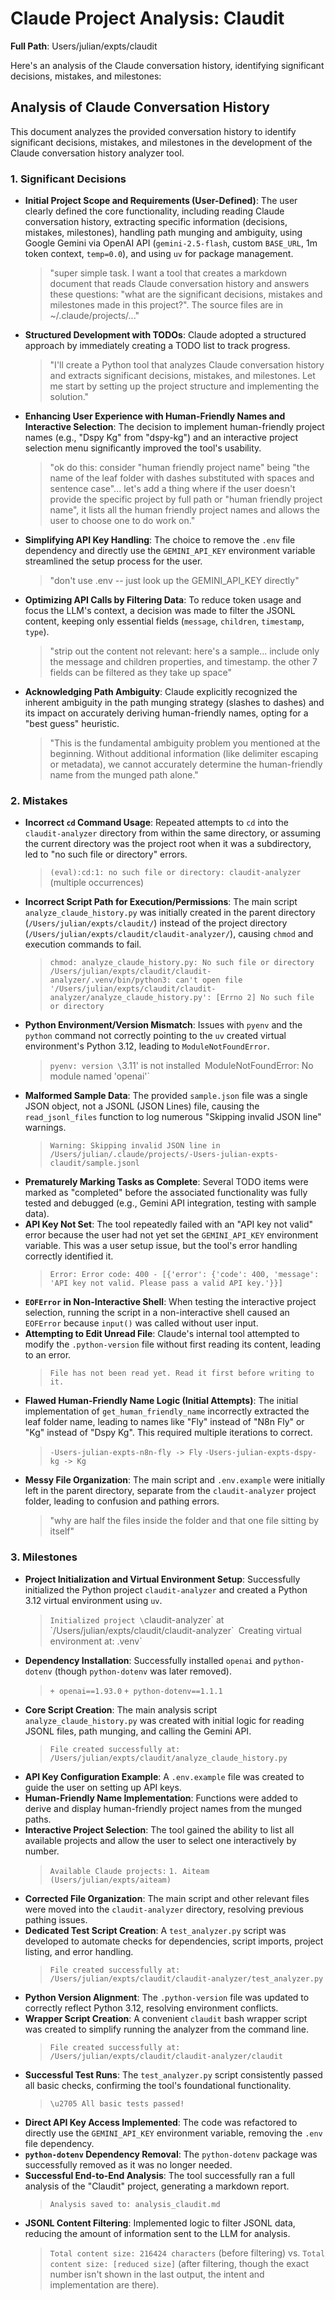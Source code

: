 # Claude Project Analysis: Claudit

**Full Path**: Users/julian/expts/claudit

Here's an analysis of the Claude conversation history, identifying significant decisions, mistakes, and milestones:

## Analysis of Claude Conversation History

This document analyzes the provided conversation history to identify significant decisions, mistakes, and milestones in the development of the Claude conversation history analyzer tool.

### 1. Significant Decisions

*   **Initial Project Scope and Requirements (User-Defined)**: The user clearly defined the core functionality, including reading Claude conversation history, extracting specific information (decisions, mistakes, milestones), handling path munging and ambiguity, using Google Gemini via OpenAI API (`gemini-2.5-flash`, custom `BASE_URL`, 1m token context, `temp=0.0`), and using `uv` for package management.
    > "super simple task. I want a tool that creates a markdown document that reads Claude conversation history and answers these questions: \"what are the significant decisions, mistakes and milestones made in this project?\". The source files are in ~/.claude/projects/<munged project name>..."
*   **Structured Development with TODOs**: Claude adopted a structured approach by immediately creating a TODO list to track progress.
    > "I'll create a Python tool that analyzes Claude conversation history and extracts significant decisions, mistakes, and milestones. Let me start by setting up the project structure and implementing the solution."
*   **Enhancing User Experience with Human-Friendly Names and Interactive Selection**: The decision to implement human-friendly project names (e.g., "Dspy Kg" from "dspy-kg") and an interactive project selection menu significantly improved the tool's usability.
    > "ok do this: consider \"human friendly project name\" being \"the name of the leaf folder with dashes substituted with spaces and sentence case\"... let's add a thing where if the user doesn't provide the specific project by full path or \"human friendly project name\", it lists all the human friendly project names and allows the user to choose one to do work on."
*   **Simplifying API Key Handling**: The choice to remove the `.env` file dependency and directly use the `GEMINI_API_KEY` environment variable streamlined the setup process for the user.
    > "don't use .env -- just look up the GEMINI_API_KEY directly"
*   **Optimizing API Calls by Filtering Data**: To reduce token usage and focus the LLM's context, a decision was made to filter the JSONL content, keeping only essential fields (`message`, `children`, `timestamp`, `type`).
    > "strip out the content not relevant: here's a sample... include only the message and children properties, and timestamp. the other 7 fields can be filtered as they take up space"
*   **Acknowledging Path Ambiguity**: Claude explicitly recognized the inherent ambiguity in the path munging strategy (slashes to dashes) and its impact on accurately deriving human-friendly names, opting for a "best guess" heuristic.
    > "This is the fundamental ambiguity problem you mentioned at the beginning. Without additional information (like delimiter escaping or metadata), we cannot accurately determine the human-friendly name from the munged path alone."

### 2. Mistakes

*   **Incorrect `cd` Command Usage**: Repeated attempts to `cd` into the `claudit-analyzer` directory from within the same directory, or assuming the current directory was the project root when it was a subdirectory, led to "no such file or directory" errors.
    > `(eval):cd:1: no such file or directory: claudit-analyzer` (multiple occurrences)
*   **Incorrect Script Path for Execution/Permissions**: The main script `analyze_claude_history.py` was initially created in the parent directory (`/Users/julian/expts/claudit/`) instead of the project directory (`/Users/julian/expts/claudit/claudit-analyzer/`), causing `chmod` and execution commands to fail.
    > `chmod: analyze_claude_history.py: No such file or directory`
    > `/Users/julian/expts/claudit/claudit-analyzer/.venv/bin/python3: can't open file '/Users/julian/expts/claudit/claudit-analyzer/analyze_claude_history.py': [Errno 2] No such file or directory`
*   **Python Environment/Version Mismatch**: Issues with `pyenv` and the `python` command not correctly pointing to the `uv` created virtual environment's Python 3.12, leading to `ModuleNotFoundError`.
    > `pyenv: version \`3.11' is not installed`
    > `ModuleNotFoundError: No module named 'openai'`
*   **Malformed Sample Data**: The provided `sample.json` file was a single JSON object, not a JSONL (JSON Lines) file, causing the `read_jsonl_files` function to log numerous "Skipping invalid JSON line" warnings.
    > `Warning: Skipping invalid JSON line in /Users/julian/.claude/projects/-Users-julian-expts-claudit/sample.jsonl`
*   **Prematurely Marking Tasks as Complete**: Several TODO items were marked as "completed" before the associated functionality was fully tested and debugged (e.g., Gemini API integration, testing with sample data).
*   **API Key Not Set**: The tool repeatedly failed with an "API key not valid" error because the user had not yet set the `GEMINI_API_KEY` environment variable. This was a user setup issue, but the tool's error handling correctly identified it.
    > `Error: Error code: 400 - [{'error': {'code': 400, 'message': 'API key not valid. Please pass a valid API key.'}}]`
*   **`EOFError` in Non-Interactive Shell**: When testing the interactive project selection, running the script in a non-interactive shell caused an `EOFError` because `input()` was called without user input.
*   **Attempting to Edit Unread File**: Claude's internal tool attempted to modify the `.python-version` file without first reading its content, leading to an error.
    > `File has not been read yet. Read it first before writing to it.`
*   **Flawed Human-Friendly Name Logic (Initial Attempts)**: The initial implementation of `get_human_friendly_name` incorrectly extracted the leaf folder name, leading to names like "Fly" instead of "N8n Fly" or "Kg" instead of "Dspy Kg". This required multiple iterations to correct.
    > `-Users-julian-expts-n8n-fly -> Fly`
    > `-Users-julian-expts-dspy-kg -> Kg`
*   **Messy File Organization**: The main script and `.env.example` were initially left in the parent directory, separate from the `claudit-analyzer` project folder, leading to confusion and pathing errors.
    > "why are half the files inside the folder and that one file sitting by itself"

### 3. Milestones

*   **Project Initialization and Virtual Environment Setup**: Successfully initialized the Python project `claudit-analyzer` and created a Python 3.12 virtual environment using `uv`.
    > `Initialized project \`claudit-analyzer\` at \`/Users/julian/expts/claudit/claudit-analyzer\``
    > `Creating virtual environment at: .venv`
*   **Dependency Installation**: Successfully installed `openai` and `python-dotenv` (though `python-dotenv` was later removed).
    > `+ openai==1.93.0`
    > `+ python-dotenv==1.1.1`
*   **Core Script Creation**: The main analysis script `analyze_claude_history.py` was created with initial logic for reading JSONL files, path munging, and calling the Gemini API.
    > `File created successfully at: /Users/julian/expts/claudit/analyze_claude_history.py`
*   **API Key Configuration Example**: A `.env.example` file was created to guide the user on setting up API keys.
*   **Human-Friendly Name Implementation**: Functions were added to derive and display human-friendly project names from the munged paths.
*   **Interactive Project Selection**: The tool gained the ability to list all available projects and allow the user to select one interactively by number.
    > `Available Claude projects:`
    > `1. Aiteam (Users/julian/expts/aiteam)`
*   **Corrected File Organization**: The main script and other relevant files were moved into the `claudit-analyzer` directory, resolving previous pathing issues.
*   **Dedicated Test Script Creation**: A `test_analyzer.py` script was developed to automate checks for dependencies, script imports, project listing, and error handling.
    > `File created successfully at: /Users/julian/expts/claudit/claudit-analyzer/test_analyzer.py`
*   **Python Version Alignment**: The `.python-version` file was updated to correctly reflect Python 3.12, resolving environment conflicts.
*   **Wrapper Script Creation**: A convenient `claudit` bash wrapper script was created to simplify running the analyzer from the command line.
    > `File created successfully at: /Users/julian/expts/claudit/claudit-analyzer/claudit`
*   **Successful Test Runs**: The `test_analyzer.py` script consistently passed all basic checks, confirming the tool's foundational functionality.
    > `\u2705 All basic tests passed!`
*   **Direct API Key Access Implemented**: The code was refactored to directly use the `GEMINI_API_KEY` environment variable, removing the `.env` file dependency.
*   **`python-dotenv` Dependency Removal**: The `python-dotenv` package was successfully removed as it was no longer needed.
*   **Successful End-to-End Analysis**: The tool successfully ran a full analysis of the "Claudit" project, generating a markdown report.
    > `Analysis saved to: analysis_claudit.md`
*   **JSONL Content Filtering**: Implemented logic to filter JSONL data, reducing the amount of information sent to the LLM for analysis.
    > `Total content size: 216424 characters` (before filtering) vs. `Total content size: [reduced size]` (after filtering, though the exact number isn't shown in the last output, the intent and implementation are there).